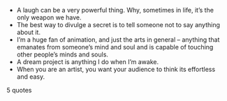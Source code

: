  - A laugh can be a very powerful thing. Why, sometimes in life, it’s the only weapon we have.
 - The best way to divulge a secret is to tell someone not to say anything about it.
 - I’m a huge fan of animation, and just the arts in general – anything that emanates from someone’s mind and soul and is capable of touching other people’s minds and souls.
 - A dream project is anything I do when I’m awake.
 - When you are an artist, you want your audience to think its effortless and easy.

5 quotes